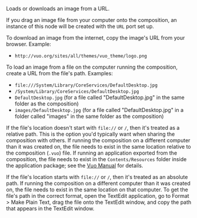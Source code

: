 Loads or downloads an image from a URL.

If you drag an image file from your computer onto the composition, an instance of this node will be created with the `URL` port set up.

To download an image from the internet, copy the image's URL from your browser. Example: 

   - `http://vuo.org/sites/all/themes/vuo_theme/logo.png`

To load an image from a file on the computer running the composition, create a URL from the file's path. Examples: 

   - `file:///System/Library/CoreServices/DefaultDesktop.jpg`
   - `/System/Library/CoreServices/DefaultDesktop.jpg`
   - `DefaultDesktop.jpg` (for a file called "DefaultDesktop.jpg" in the same folder as the composition)
   - `images/DefaultDesktop.jpg` (for a file called "DefaultDesktop.jpg" in a folder called "images" in the same folder as the composition)

If the file's location doesn't start with `file://` or `/`, then it's treated as a relative path. This is the option you'd typically want when sharing the composition with others. If running the composition on a different computer than it was created on, the file needs to exist in the same location relative to the composition (`.vuo`) file. If running an application exported from the composition, the file needs to exist in the `Contents/Resources` folder inside the application package; see the [Vuo Manual](http://vuo.org/manual.pdf) for details. 

If the file's location starts with `file://` or `/`, then it's treated as an absolute path. If running the composition on a different computer than it was created on, the file needs to exist in the same location on that computer. To get the file's path in the correct format, open the TextEdit application, go to Format > Make Plain Text, drag the file onto the TextEdit window, and copy the path that appears in the TextEdit window. 
